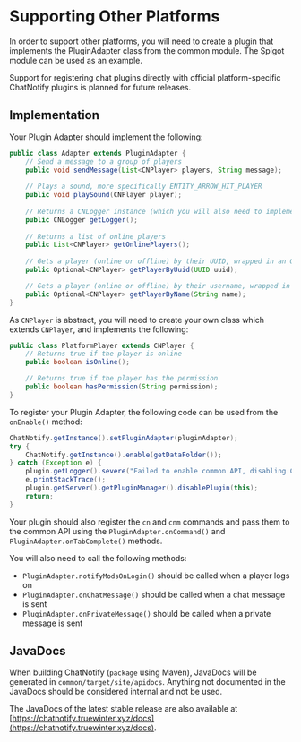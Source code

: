 # Supporting Other Platforms

In order to support other platforms, you will need to create a plugin that implements the PluginAdapter class from the common module. The Spigot module can be used as an example.

Support for registering chat plugins directly with official platform-specific ChatNotify plugins is planned for future releases.

## Implementation

Your Plugin Adapter should implement the following:

```java
public class Adapter extends PluginAdapter {
    // Send a message to a group of players
    public void sendMessage(List<CNPlayer> players, String message);
    
    // Plays a sound, more specifically ENTITY_ARROW_HIT_PLAYER
    public void playSound(CNPlayer player);
    
    // Returns a CNLogger instance (which you will also need to implement)
    public CNLogger getLogger();
    
    // Returns a list of online players
    public List<CNPlayer> getOnlinePlayers();
    
    // Gets a player (online or offline) by their UUID, wrapped in an Optional
    public Optional<CNPlayer> getPlayerByUuid(UUID uuid);

    // Gets a player (online or offline) by their username, wrapped in an Optional
    public Optional<CNPlayer> getPlayerByName(String name);
}
```

As `CNPlayer` is abstract, you will need to create your own class which extends `CNPlayer`, and implements the following:

```java
public class PlatformPlayer extends CNPlayer {
    // Returns true if the player is online 
    public boolean isOnline();

    // Returns true if the player has the permission
    public boolean hasPermission(String permission);
}
```

To register your Plugin Adapter, the following code can be used from the `onEnable()` method:

```java
ChatNotify.getInstance().setPluginAdapter(pluginAdapter);
try {
    ChatNotify.getInstance().enable(getDataFolder());
} catch (Exception e) {
    plugin.getLogger().severe("Failed to enable common API, disabling ChatNotify");
    e.printStackTrace();
    plugin.getServer().getPluginManager().disablePlugin(this);
    return;
}
```

Your plugin should also register the `cn` and `cnm` commands and pass them to the common API using the `PluginAdapter.onCommand()` and `PluginAdapter.onTabComplete()` methods.

You will also need to call the following methods:

- `PluginAdapter.notifyModsOnLogin()` should be called when a player logs on
- `PluginAdapter.onChatMessage()` should be called when a chat message is sent
- `PluginAdapter.onPrivateMessage()` should be called when a private message is sent

## JavaDocs

When building ChatNotify (`package` using Maven), JavaDocs will be generated in `common/target/site/apidocs`. Anything not documented in the JavaDocs should be considered internal and not be used.

The JavaDocs of the latest stable release are also available at [https://chatnotify.truewinter.xyz/docs](https://chatnotify.truewinter.xyz/docs).